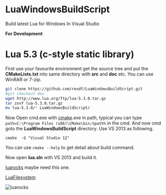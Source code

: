 # LuaWindowsBuildScript
Build latest Lua for Windows In Visual Studio


**For Development**

# Lua 5.3 (c-style static library)

First use your favourite environment get the source tree and put the **CMakeLists.txt** into same directory with **src** and **doc** etc. You can use WinRAR or 7-zip.

```bash
git clone https://github.com/rexdf/LuaWindowsBuildScript.git
#git checkout dev
wget http://www.lua.org/ftp/lua-5.3.0.tar.gz
tar zxvf lua-5.3.0.tar.gz
mv lua-5.3.0/* LuaWindowsBuildScript/
```

Now Open cmd.exe with [cmake](http://www.cmake.org).exe in path, typical you can type `path=C:\Program Files (x86)\CMake\bin;%path%` in the cmd. And now cmd goto the **LuaWindowsBuildScript** directory. Use VS 2013 as following.

	cmake  -G "Visual Studio 12"

You can use `cmake --help` to get detail about build command.

Now open **lua.sln** with VS 2013 and build it.


[luarocks](http://luarocks.org) maybe need this one.

[LuaFilesystem](https://rocks.moonscript.org/modules/hisham/luafilesystem)

![luarocks](https://raw.githubusercontent.com/rexdf/LuaWindowsBuildScript/master/screenshot/luabuild.png)